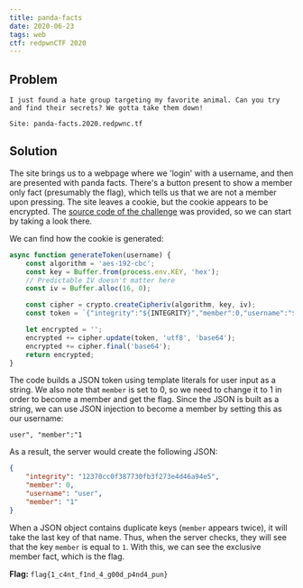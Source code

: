 ```yaml
---
title: panda-facts
date: 2020-06-23
tags: web
ctf: redpwnCTF 2020
---
```

## Problem
```
I just found a hate group targeting my favorite animal. Can you try and find their secrets? We gotta take them down!

Site: panda-facts.2020.redpwnc.tf
```

## Solution

The site brings us to a webpage where we 'login' with a username, and then are presented with panda facts. There's a button present to show a member only fact (presumably the flag), which tells us that we are not a member upon pressing. The site leaves a cookie, but the cookie appears to be encrypted. The [source code of the challenge](./files/pandafacts1.js) was provided, so we can start by taking a look there.

We can find how the cookie is generated:
```js
async function generateToken(username) {
    const algorithm = 'aes-192-cbc'; 
    const key = Buffer.from(process.env.KEY, 'hex'); 
    // Predictable IV doesn't matter here
    const iv = Buffer.alloc(16, 0);

    const cipher = crypto.createCipheriv(algorithm, key, iv);
    const token = `{"integrity":"${INTEGRITY}","member":0,"username":"${username}"}`

    let encrypted = '';
    encrypted += cipher.update(token, 'utf8', 'base64');
    encrypted += cipher.final('base64');
    return encrypted;
}
```

The code builds a JSON token using template literals for user input as a string. We also note that ```member``` is set to 0, so we need to change it to 1 in order to become a member and get the flag. Since the JSON is built as a string, we can use JSON injection to become a member by setting this as our username:

```
user", "member":"1
```

As a result, the server would create the following JSON:

```json
{
    "integrity": "12370cc0f387730fb3f273e4d46a94e5",
    "member": 0,
    "username": "user",
    "member": "1"
}
```

When a JSON object contains duplicate keys (```member``` appears twice), it will take the last key of that name. Thus, when the server checks, they will see that the key ```member``` is equal to ```1```. With this, we can see the exclusive member fact, which is the flag.

**Flag:** ```flag{1_c4nt_f1nd_4_g00d_p4nd4_pun}```